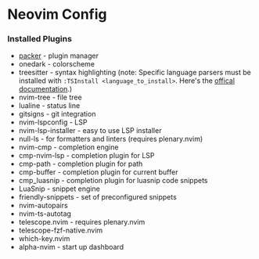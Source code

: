 # Neovim Config

### Installed Plugins

- [packer](https://github.com/wbthomason/packer.nvim) - plugin manager
- onedark - colorscheme
- treesitter - syntax highlighting (note: Specific language parsers must be installed with `:TSInstall <language_to_install>`. Here's the [offical documentation](https://github.com/nvim-treesitter/nvim-treesitter#language-parsers).)
- nvim-tree - file tree
- lualine - status line
- gitsigns - git integration
- nvim-lspconfig - LSP
- nvim-lsp-installer - easy to use LSP installer
- null-ls - for formatters and linters (requires plenary.nvim)
- nvim-cmp - completion engine
- cmp-nvim-lsp - completion plugin for LSP
- cmp-path - completion plugin for path
- cmp-buffer - completion plugin for current buffer
- cmp_luasnip - completion plugin for luasnip code snippets
- LuaSnip - snippet engine
- friendly-snippets - set of preconfigured snippets
- nvim-autopairs
- nvim-ts-autotag
- telescope.nvim - requires plenary.nvim
- telescope-fzf-native.nvim
- which-key.nvim
- alpha-nvim - start up dashboard
